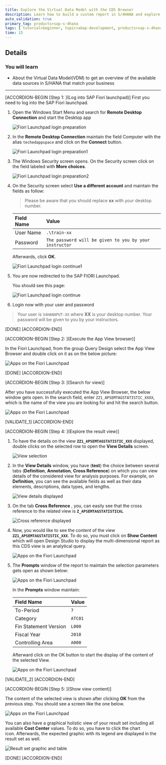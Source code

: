 ```yaml
---
title: Explore the Virtual Data Model with the CDS Browser
description: Learn how to build a custom report in S/4HANA and explore the different report types based on a simple finance scenario.
auto_validation: true
primary_tag: products>sap-s-4hana
tags: [ tutorial>beginner, topic>abap-development, products>sap-s-4hana ]
time: 15
---
```


## Details
### You will learn  
  - About the Virtual Data Model(VDM) to get an overview of the available data sources in S/HANA that match your business

---

[ACCORDION-BEGIN [Step 1: ](Log into SAP Fiori launchpad)]
First you need to log into the SAP Fiori launchpad.

1. Open the Windows Start Menu and search for **Remote Desktop Connection** and start the Desktop app

    ![Fiori Launchpad login preparation](kut_search_01_01_01.png)

2. In the **Remote Desktop Connection** maintain the field Computer with the alias `techedappspace` and click on the **Connect** button.

    ![Fiori Launchpad login preparation1](kut_search_01_01_02.png)

3. The Windows Security screen opens. On the Security screen click on the field labeled with **More choices**.

    ![Fiori Launchpad login preparation2](kut_search_01_01_03.png)

4. On the Security screen select **Use a different account** and maintain the fields as follow:

    > Please be aware that you should replace **xx** with your desktop number.

    |  Field Name                | Value
    |  :-------------------------| :-------------
    |  User Name                 | `.\train-xx`
    |  Password                  | `The password will be given to you by your instructor`

    Afterwards, click **OK**.

    ![Fiori Launchpad login continue1 ](kut_search_01_01_04.png)  

5. You are now redirected to the SAP FIORI Launchpad.

    You should see this page:

    ![Fiori Launchpad login continue](kut_search_01_02.png)

6. Login now with your user and password

> Your user is `S4HANAPUT-XX` where **XX** is your desktop number. Your password will be given to you by your instructors.

[DONE]
[ACCORDION-END]


[ACCORDION-BEGIN [Step 2: ](Execute the App View browser)]

In the Fiori Launchpad, from the group Query Design select the App View Browser and double click on it as on the below picture:

![Apps on the Fiori Launchpad](kut_search_02.png)

[DONE]
[ACCORDION-END]

[ACCORDION-BEGIN [Step 3: ](Search for view)]

After you have successfully executed the App View Browser, the below window gets open. In the search field, enter `ZZ1_APSEMTAGSTATISTIC_XXXX`, which is the name of the view you are looking for and hit the search button.

![Apps on the Fiori Launchpad](kut_search_03.png)


[VALIDATE_1]
[ACCORDION-END]

[ACCORDION-BEGIN [Step 4: ](Explore the result view)]

1. To have the details on the view **`ZZ1_APSEMTAGSTATISTIC_XXX`** displayed, double clicks on the selected row to open the  **View Details**  screen.

    ![View selection](kut_search_09.png)

2. In the **View Details** window, you have (**test**) the choice between several tabs (**Definition**, **Annotation**, **Cross Reference**) on which you can view details of the considered view for analysis purposes. For example, on **Definition**, you can see the available fields as well as their data elements, descriptions, data types, and lengths.

    ![View details displayed](kut_search_10.png)

3. On the tab **Cross Reference** , you, can easily see that the cross reference to the related view is **`Z_APSEMTAGSTATISTICAL`**

    ![Cross reference displayed](kut_search_11.png)

4. Now, you would like to see the content of the view **`ZZ1_APSEMTAGSTATISTIC_XXX`**. To do so, you must click on **Show Content** which will open Design Studio to display the multi-dimensional report as this CDS view is an analytical query.

    ![Apps on the Fiori Launchpad](kut_search_04.png)

5. The **Prompts** window of the report to maintain the selection parameters gets open as shown below:

    ![Apps on the Fiori Launchpad](kut_search_05.png)

    In the **Prompts** window maintain:

    |  Field Name                | Value
    |  :-------------------------| :-------------
    |  To-Period                 | `7`
    |  Category                  | `ATC01`
    |  Fin Statement Version     | `L000`
    |  Fiscal Year               | `2018`
    |  Controlling Area          | `A000`

    Afterward click on the OK button to start the display of the content of the selected View.

    ![Apps on the Fiori Launchpad](kut_search_06.png)

[VALIDATE_2]
[ACCORDION-END]

[ACCORDION-BEGIN [Step 5: ](Show view content)]

The content of the selected view is shown after clicking **OK** from the previous step. You should see a screen like the one below.

![Apps on the Fiori Launchpad](kut_search_07.png)

You can also have a graphical holistic view of your result set including all available **Cost Center** values.
To do so, you have to click the chart icon. Afterwards, the expected graphic with its legend are displayed in the result set as well.

![Result set graphic and table](kut_search_13.png)

[DONE]
[ACCORDION-END]
